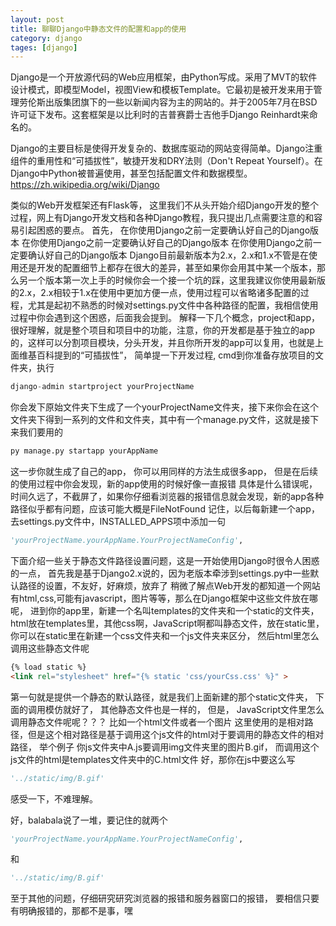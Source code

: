 ```yaml
---
layout: post
title: 聊聊Django中静态文件的配置和app的使用
category: django
tages: [django]
---
```

Django是一个开放源代码的Web应用框架，由Python写成。采用了MVT的软件设计模式，即模型Model，视图View和模板Template。它最初是被开发来用于管理劳伦斯出版集团旗下的一些以新闻内容为主的网站的。并于2005年7月在BSD许可证下发布。这套框架是以比利时的吉普赛爵士吉他手Django Reinhardt来命名的。

Django的主要目标是使得开发复杂的、数据库驱动的网站变得简单。Django注重组件的重用性和“可插拔性”，敏捷开发和DRY法则（Don't Repeat Yourself）。在Django中Python被普遍使用，甚至包括配置文件和数据模型。<https://zh.wikipedia.org/wiki/Django>

类似的Web开发框架还有Flask等，
这里我们不从头开始介绍Django开发的整个过程，网上有Django开发文档和各种Django教程，我只提出几点需要注意的和容易引起困惑的要点。
首先，
在你使用Django之前一定要确认好自己的Django版本
在你使用Django之前一定要确认好自己的Django版本
在你使用Django之前一定要确认好自己的Django版本
Django目前最新版本为2.x，2.x和1.x不管是在使用还是开发的配置细节上都存在很大的差异，甚至如果你会用其中某一个版本，那么另一个版本第一次上手的时候你会一个接一个坑的踩，这里我建议你使用最新版的2.x，2.x相较于1.x在使用中更加方便一点，使用过程可以省略诸多配置的过程，尤其是起初不熟悉的时候对settings.py文件中各种路径的配置，我相信使用过程中你会遇到这个困惑，后面我会提到。
解释一下几个概念，project和app，很好理解，就是整个项目和项目中的功能，注意，你的开发都是基于独立的app的，这样可以分割项目模块，分头开发，并且你所开发的app可以复用，也就是上面维基百科提到的“可插拔性”，
简单提一下开发过程,
cmd到你准备存放项目的文件夹，执行
```python
django-admin startproject yourProjectName
```
你会发下原始文件夹下生成了一个yourProjectName文件夹，接下来你会在这个文件夹下得到一系列的文件和文件夹，其中有一个manage.py文件，这就是接下来我们要用的
```python
py manage.py startapp yourAppName
```
这一步你就生成了自己的app，
你可以用同样的方法生成很多app，
但是在后续的使用过程中你会发现，新的app使用的时候好像一直报错
具体是什么错误呢，
时间久远了，不截屏了，如果你仔细看浏览器的报错信息就会发现，新的app各种路径似乎都有问题，应该可能大概是FileNotFound
记住，以后每新建一个app，去settings.py文件中，INSTALLED_APPS项中添加一句
```python
'yourProjectName.yourAppName.YourProjectNameConfig',
```

下面介绍一些关于静态文件路径设置问题，这是一开始使用Django时很令人困惑的一点，
首先我是基于Django2.x说的，因为老版本牵涉到settings.py中一些默认路径的设置，不友好，好麻烦，放弃了
稍微了解点Web开发的都知道一个网站有html,css,可能有javascript，图片等等，那么在Django框架中这些文件放在哪呢，
进到你的app里，新建一个名叫templates的文件夹和一个static的文件夹，
html放在templates里，其他css啊，JavaScript啊都叫静态文件，放在static里，你可以在static里在新建一个css文件夹和一个js文件夹来区分，
然后html里怎么调用这些静态文件呢
```html
{% load static %}
<link rel="stylesheet" href="{% static 'css/yourCss.css' %}" >
```
第一句就是提供一个静态的默认路径，就是我们上面新建的那个static文件夹，
下面的调用模仿就好了，
其他静态文件也是一样的，
但是，
JavaScript文件里怎么调用静态文件呢呢？？？
比如一个html文件或者一个图片
这里使用的是相对路径，但是这个相对路径是基于调用这个js文件的html对于要调用的静态文件的相对路径，
举个例子
你js文件夹中A.js要调用img文件夹里的图片B.gif，
而调用这个js文件的html是templates文件夹中的C.html文件
好，那你在js中要这么写
```python
'../static/img/B.gif'
```
感受一下，不难理解。

好，balabala说了一堆，要记住的就两个
```python
'yourProjectName.yourAppName.YourProjectNameConfig',
```
和
```python
'../static/img/B.gif'
```
至于其他的问题，仔细研究研究浏览器的报错和服务器窗口的报错，
要相信只要有明确报错的，那都不是事，嘿